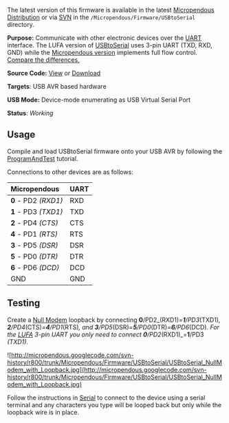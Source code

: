 The latest version of this firmware is available in the latest [Micropendous Distribution](http://code.google.com/p/micropendous/downloads/list) or via [SVN](http://code.google.com/p/micropendous/source/checkout) in the `/Micropendous/Firmware/USBtoSerial` directory.

**Purpose:** Communicate with other electronic devices over the [UART](http://en.wikipedia.org/wiki/Universal_asynchronous_receiver/transmitter) interface.  The LUFA version of [USBtoSerial](http://code.google.com/p/micropendous/source/browse/trunk/Micropendous/libs/LUFA/Projects/USBtoSerial/) uses 3-pin UART (TXD, RXD, GND) while the [Micropendous version](http://code.google.com/p/micropendous/source/browse/trunk/Micropendous/Firmware/USBtoSerial/) implements full flow control.  [Compare the differences.](http://code.google.com/p/micropendous/source/diff?spec=svn759&r=759&format=side&path=/trunk/Micropendous/Firmware/USBtoSerial/USBtoSerial.c)

**Source Code:** [View](http://code.google.com/p/micropendous/source/browse/trunk/Micropendous/Firmware/USBtoSerial) or [Download](http://www.Micropendous.org/Distribution)

**Targets**: USB AVR based hardware

**USB Mode:** Device-mode enumerating as USB Virtual Serial Port

**Status**: _Working_

## Usage ##

Compile and load USBtoSerial firmware onto your USB AVR by following the [ProgramAndTest](ProgramAndTest.md) tutorial.

Connections to other devices are as follows:

| **Micropendous**      | **UART** |
|:----------------------|:---------|
| **0** - PD2 _(RXD1)_  | RXD |
| **1** - PD3 _(TXD1)_  | TXD |
| **2** - PD4 _(CTS)_   | CTS |
| **4** - PD1 _(RTS)_   | RTS |
| **3** - PD5 _(DSR)_   | DSR |
| **5** - PD0 _(DTR)_   | DTR |
| **6** - PD6 _(DCD)_   | DCD |
| GND                 | GND |

## Testing ##

Create a [Null Modem](http://en.wikipedia.org/wiki/Null_modem) loopback by connecting **0**/PD2_(RXD1)_=**1**/PD3_(TXD1)_, **2**/PD4_(CTS)_=**4**/PD1_(RTS)_, and **3**/PD5_(DSR)_=**5**/PD0_(DTR)_=**6**/PD6_(DCD)_.  For the [LUFA](http://code.google.com/p/micropendous/source/browse/trunk/Micropendous/libs/LUFA/Projects/USBtoSerial/) 3-pin UART you only need to connect **0**/PD2_(RXD1)_=**1**/PD3 _(TXD1)_.

![http://micropendous.googlecode.com/svn-history/r800/trunk/Micropendous/Firmware/USBtoSerial/USBtoSerial_NullModem_with_Loopback.jpg](http://micropendous.googlecode.com/svn-history/r800/trunk/Micropendous/Firmware/USBtoSerial/USBtoSerial_NullModem_with_Loopback.jpg)

Follow the instructions in [Serial](Serial.md) to connect to the device using a serial terminal and any characters you type will be looped back but only while the loopback wire is in place.